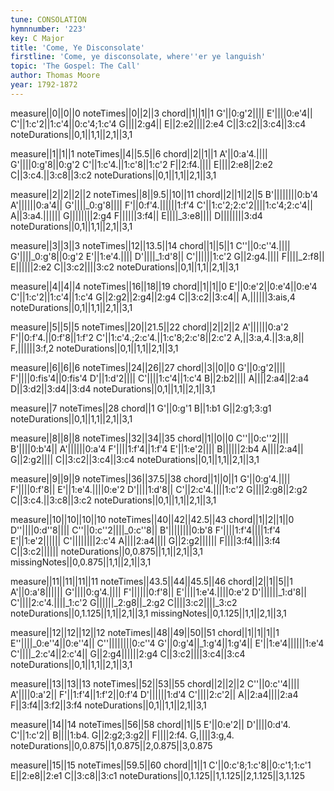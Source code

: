 ```yaml
---
tune: CONSOLATION
hymnnumber: '223'
key: C Major
title: 'Come, Ye Disconsolate'
firstline: 'Come, ye disconsolate, where''er ye languish'
topic: 'The Gospel: The Call'
author: Thomas Moore
year: 1792-1872
---
```

measure||0||0||0
noteTimes||0||2||3
chord||1||1||1
G'||0:g'2||||
E'||||0:e'4||
C'||1:c'2||1:c'4||0:c'4;1:c'4
G||||2:g4||
E||2:e2||||2:e4
C||3:c2||3:c4||3:c4
noteDurations||0,1||1,1||2,1||3,1

measure||1||1||1
noteTimes||4||5.5||6
chord||2||1||1
A'||0:a'4.||||
G'||||0:g'8||0:g'2
C'||1:c'4.||1:c'8||1:c'2
F||2:f4.||||
E||||2:e8||2:e2
C||3:c4.||3:c8||3:c2
noteDurations||0,1||1,1||2,1||3,1

measure||2||2||2||2
noteTimes||8||9.5||10||11
chord||2||1||2||5
B'||||||||0:b'4
A'||||||0:a'4||
G'||||_0:g'8||||
F'||0:f'4.||||||1:f'4
C'||1:c'2;2:c'2||||1:c'4;2:c'4||
A||3:a4.||||||
G||||||||2:g4
F||||||3:f4||
E||||_3:e8||||
D||||||||3:d4
noteDurations||0,1||1,1||2,1||3,1

measure||3||3||3
noteTimes||12||13.5||14
chord||1||5||1
C''||0:c''4.||||
G'||||_0:g'8||0:g'2
E'||1:e'4.||||
D'||||_1:d'8||
C'||||||1:c'2
G||2:g4.||||
F||||_2:f8||
E||||||2:e2
C||3:c2||||3:c2
noteDurations||0,1||1,1||2,1||3,1

measure||4||4||4
noteTimes||16||18||19
chord||1||1||0
E'||0:e'2||0:e'4||0:e'4
C'||1:c'2||1:c'4||1:c'4
G||2:g2||2:g4||2:g4
C||3:c2||3:c4||
A,||||||3:ais,4
noteDurations||0,1||1,1||2,1||3,1

measure||5||5||5
noteTimes||20||21.5||22
chord||2||2||2
A'||||||0:a'2
F'||0:f'4.||0:f'8||1:f'2
C'||1:c'4.;2:c'4.||1:c'8;2:c'8||2:c'2
A,||3:a,4.||3:a,8||
F,||||||3:f,2
noteDurations||0,1||1,1||2,1||3,1

measure||6||6||6
noteTimes||24||26||27
chord||3||0||0
G'||0:g'2||||
F'||||0:fis'4||0:fis'4
D'||1:d'2||||
C'||||1:c'4||1:c'4
B||2:b2||||
A||||2:a4||2:a4
D||3:d2||3:d4||3:d4
noteDurations||0,1||1,1||2,1||3,1

measure||7
noteTimes||28
chord||1
G'||0:g'1
B||1:b1
G||2:g1;3:g1
noteDurations||0,1||1,1||2,1||3,1

measure||8||8||8
noteTimes||32||34||35
chord||1||0||0
C''||0:c''2||||
B'||||0:b'4||
A'||||||0:a'4
F'||||1:f'4||1:f'4
E'||1:e'2||||
B||||||2:b4
A||||2:a4||
G||2:g2||||
C||3:c2||3:c4||3:c4
noteDurations||0,1||1,1||2,1||3,1

measure||9||9||9
noteTimes||36||37.5||38
chord||1||0||1
G'||0:g'4.||||
F'||||0:f'8||
E'||1:e'4.||||0:e'2
D'||||1:d'8||
C'||2:c'4.||||1:c'2
G||||2:g8||2:g2
C||3:c4.||3:c8||3:c2
noteDurations||0,1||1,1||2,1||3,1

measure||10||10||10||10
noteTimes||40||42||42.5||43
chord||1||2||1||0
D''||||0:d''8||||
C''||0:c''2||||_0:c''8||
B'||||||||0:b'8
F'||||1:f'4||||1:f'4
E'||1:e'2||||||
C'||||||||2:c'4
A||||2:a4||||
G||2:g2||||||
F||||3:f4||||3:f4
C||3:c2||||||
noteDurations||0,0.875||1,1||2,1||3,1
missingNotes||0,0.875||1,1||2,1||3,1

measure||11||11||11||11
noteTimes||43.5||44||45.5||46
chord||2||1||5||1
A'||0:a'8||||||
G'||||0:g'4.||||
F'||||||0:f'8||
E'||||1:e'4.||||0:e'2
D'||||||_1:d'8||
C'||||2:c'4.||||_1:c'2
G||||||_2:g8||_2:g2
C||||3:c2||||_3:c2
noteDurations||0,1.125||1,1||2,1||3,1
missingNotes||0,1.125||1,1||2,1||3,1

measure||12||12||12||12
noteTimes||48||49||50||51
chord||1||1||1||1
E''||||_0:e''4||0:e''4||
C''||||||||0:c''4
G'||0:g'4||_1:g'4||1:g'4||
E'||1:e'4||||||1:e'4
C'||||_2:c'4||2:c'4||
G||2:g4||||||2:g4
C||3:c2||||3:c4||3:c4
noteDurations||0,1||1,1||2,1||3,1

measure||13||13||13
noteTimes||52||53||55
chord||2||2||2
C''||0:c''4||||
A'||||0:a'2||
F'||1:f'4||1:f'2||0:f'4
D'||||||1:d'4
C'||||2:c'2||
A||2:a4||||2:a4
F||3:f4||3:f2||3:f4
noteDurations||0,1||1,1||2,1||3,1

measure||14||14
noteTimes||56||58
chord||1||5
E'||0:e'2||
D'||||0:d'4.
C'||1:c'2||
B||||1:b4.
G||2:g2;3:g2||
F||||2:f4.
G,||||3:g,4.
noteDurations||0,0.875||1,0.875||2,0.875||3,0.875

measure||15||15
noteTimes||59.5||60
chord||1||1
C'||0:c'8;1:c'8||0:c'1;1:c'1
E||2:e8||2:e1
C||3:c8||3:c1
noteDurations||0,1.125||1,1.125||2,1.125||3,1.125

